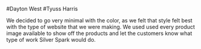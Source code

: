#Dayton West
#Tyuss Harris

We decided to go very minimal with the color, as we felt that style felt best with the type of website that we were making. We used used every product image available to show off the products and let the customers know what type of work Silver Spark would do.
